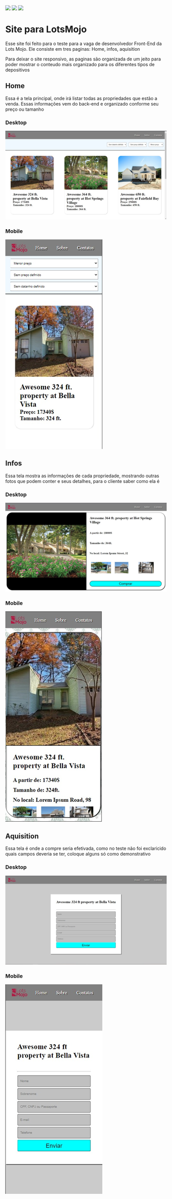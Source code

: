 <img src="https://img.shields.io/badge/Linguagem-Typescript-blue"/>
<img src="https://img.shields.io/badge/Teste-LotsMojo-red"/>
<img src="https://img.shields.io/badge/Foco-Front--end-blue"/>

<h1>Site para LotsMojo</h1>
<p>Esse site foi feito para o teste para a vaga de desenvolvedor Front-End da Lots Mojo. Ele consiste em tres paginas: Home, infos, aquisition</p>

<p>Para deixar o site responsivo, as paginas são organizada de um jeito para poder mostrar o conteudo mais organizado para os diferentes tipos de depositivos</p>

##

<h2>Home</h2>
<p>Essa é a tela principal, onde irá listar todas as propriedades que estão a venda. Essas informações vem do back-end e organizado conforme seu preço ou tamanho</p>

<h3>Desktop</h3>
<img src="./public/assets-readme/home-desktop.jpeg"/>

<h3>Mobile</h3>
<img src="./public/assets-readme/home-mobile.jpeg"/>

<h2>Infos</h2>
<p>Essa tela mostra as informações de cada propriedade, mostrando outras fotos que podem conter e seus detalhes, para o cliente saber como ela é</p>

<h3>Desktop</h3>
<img src="./public/assets-readme/infos-desktop.jpeg"/>

<h3>Mobile</h3>
<img src="./public/assets-readme/infos-mobile.jpeg"/>

<h2>Aquisition</h2>
<p>Essa tela é onde a compre seria efetivada, como no teste não foi exclaricido quais campos deveria se ter, coloque alguns só como demonstrativo</p>

<h3>Desktop</h3>
<img src="./public/assets-readme/sale-desktop.jpeg"/>

<h3>Mobile</h3>
<img src="./public/assets-readme/sale-mobile.jpeg"/>